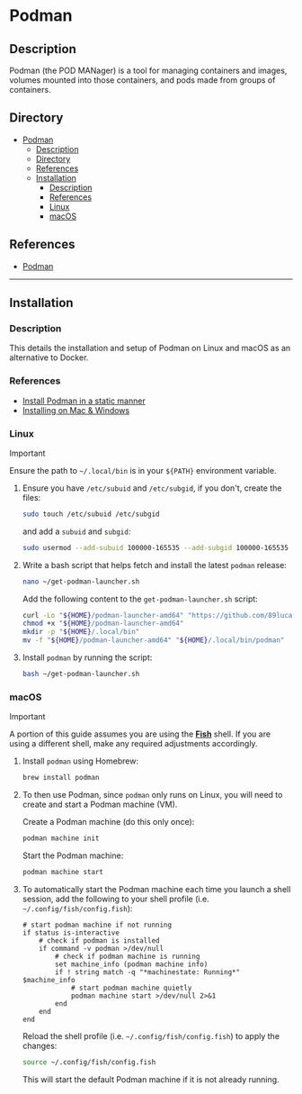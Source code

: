 # Podman

## Description

Podman (the POD MANager) is a tool for managing containers and images, volumes mounted into those containers, and pods made from groups of containers.

## Directory

- [Podman](#podman)
  - [Description](#description)
  - [Directory](#directory)
  - [References](#references)
  - [Installation](#installation)
    - [Description](#description-1)
    - [References](#references-1)
    - [Linux](#linux)
    - [macOS](#macos)

## References

- [Podman](https://github.com/containers/podman)

---

## Installation

### Description

This details the installation and setup of Podman on Linux and macOS as an alternative to Docker.

### References

- [Install Podman in a static manner](https://github.com/89luca89/distrobox/blob/main/docs/posts/install_podman_static.md)
- [Installing on Mac & Windows](https://podman.io/docs/installation#installing-on-mac--windows)

### Linux

> [!IMPORTANT]  
> Ensure the path to `~/.local/bin` is in your `${PATH}` environment variable.

1. Ensure you have `/etc/subuid` and `/etc/subgid`, if you don't, create the files:

    ```sh
    sudo touch /etc/subuid /etc/subgid
    ```

    and add a `subuid` and `subgid`:

    ```sh
    sudo usermod --add-subuid 100000-165535 --add-subgid 100000-165535 ${USER}
    ```

2. Write a bash script that helps fetch and install the latest `podman` release:

    ```sh
    nano ~/get-podman-launcher.sh
    ```

    Add the following content to the `get-podman-launcher.sh` script:

    ```sh
    curl -Lo "${HOME}/podman-launcher-amd64" "https://github.com/89luca89/podman-launcher/releases/latest/download/podman-launcher-amd64"
    chmod +x "${HOME}/podman-launcher-amd64"
    mkdir -p "${HOME}/.local/bin"
    mv -f "${HOME}/podman-launcher-amd64" "${HOME}/.local/bin/podman"
    ```

3. Install `podman` by running the script:

    ```sh
    bash ~/get-podman-launcher.sh
    ```

### macOS

> [!IMPORTANT]  
> A portion of this guide assumes you are using the [**Fish**](fish.md) shell. If you are using a different shell, make any required adjustments accordingly.

1. Install `podman` using Homebrew:

    ```sh
    brew install podman
    ```

2. To then use Podman, since `podman` only runs on Linux, you will need to create and start a Podman machine (VM).

    Create a Podman machine (do this only once):

    ```sh
    podman machine init
    ```

    Start the Podman machine:

    ```sh
    podman machine start
    ```

3. To automatically start the Podman machine each time you launch a shell session, add the following to your shell profile (i.e. `~/.config/fish/config.fish`):

    ```fish
    # start podman machine if not running
    if status is-interactive
        # check if podman is installed
        if command -v podman >/dev/null
            # check if podman machine is running
            set machine_info (podman machine info)
            if ! string match -q "*machinestate: Running*" $machine_info
                # start podman machine quietly
                podman machine start >/dev/null 2>&1
            end
        end
    end
    ```

    Reload the shell profile (i.e. `~/.config/fish/config.fish`) to apply the changes:

    ```sh
    source ~/.config/fish/config.fish
    ```

    This will start the default Podman machine if it is not already running.
